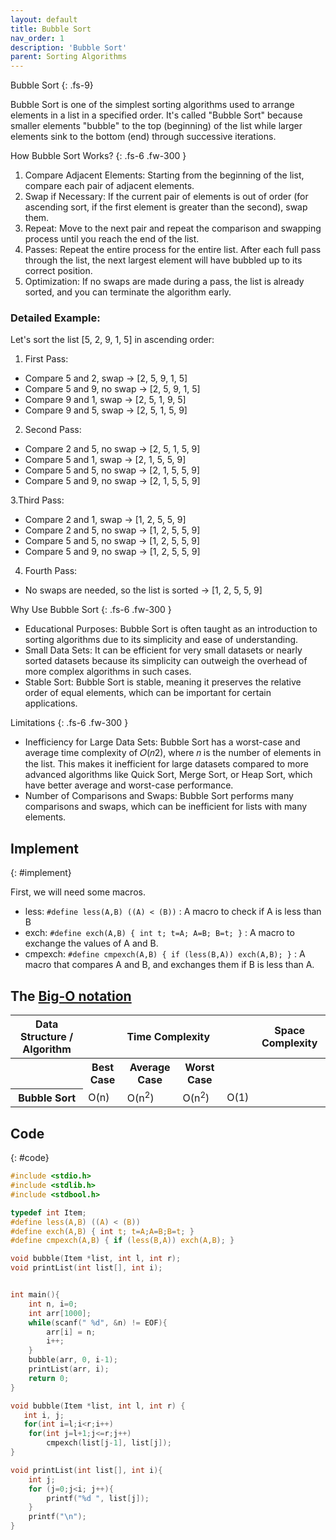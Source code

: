 ```yaml
---
layout: default
title: Bubble Sort
nav_order: 1
description: 'Bubble Sort'
parent: Sorting Algorithms
---
```


Bubble Sort
{: .fs-9}

Bubble Sort is one of the simplest sorting algorithms used to arrange elements in a list in a specified order. It's called "Bubble Sort" because smaller elements "bubble" to the top (beginning) of the list while larger elements sink to the bottom (end) through successive iterations.

How Bubble Sort Works?
{: .fs-6 .fw-300  }

1. Compare Adjacent Elements: Starting from the beginning of the list, compare each pair of adjacent elements.
2. Swap if Necessary: If the current pair of elements is out of order (for ascending sort, if the first element is greater than the second), swap them.
3. Repeat: Move to the next pair and repeat the comparison and swapping process until you reach the end of the list.
4. Passes: Repeat the entire process for the entire list. After each full pass through the list, the next largest element will have bubbled up to its correct position.
5. Optimization: If no swaps are made during a pass, the list is already sorted, and you can terminate the algorithm early.

### Detailed Example:
Let's sort the list [5, 2, 9, 1, 5] in ascending order:

1. First Pass:
   
- Compare 5 and 2, swap -> [2, 5, 9, 1, 5]
- Compare 5 and 9, no swap -> [2, 5, 9, 1, 5]
- Compare 9 and 1, swap -> [2, 5, 1, 9, 5]
- Compare 9 and 5, swap -> [2, 5, 1, 5, 9]

2. Second Pass:

- Compare 2 and 5, no swap -> [2, 5, 1, 5, 9]
- Compare 5 and 1, swap -> [2, 1, 5, 5, 9]
- Compare 5 and 5, no swap -> [2, 1, 5, 5, 9]
- Compare 5 and 9, no swap -> [2, 1, 5, 5, 9]

3.Third Pass:

- Compare 2 and 1, swap -> [1, 2, 5, 5, 9]
- Compare 2 and 5, no swap -> [1, 2, 5, 5, 9]
- Compare 5 and 5, no swap -> [1, 2, 5, 5, 9]
- Compare 5 and 9, no swap -> [1, 2, 5, 5, 9]

4. Fourth Pass:
- No swaps are needed, so the list is sorted -> [1, 2, 5, 5, 9]

Why Use Bubble Sort
{: .fs-6 .fw-300  }

- Educational Purposes: Bubble Sort is often taught as an introduction to sorting algorithms due to its simplicity and ease of understanding.
- Small Data Sets: It can be efficient for very small datasets or nearly sorted datasets because its simplicity can outweigh the overhead of more complex algorithms in such cases.
- Stable Sort: Bubble Sort is stable, meaning it preserves the relative order of equal elements, which can be important for certain applications.

Limitations
{: .fs-6 .fw-300  }

- Inefficiency for Large Data Sets: Bubble Sort has a worst-case and average time complexity of 𝑂(𝑛2), where 𝑛 is the number of elements in the list. This makes it inefficient for large datasets compared to more advanced algorithms like Quick Sort, Merge Sort, or Heap Sort, which have better average and worst-case performance.
- Number of Comparisons and Swaps: Bubble Sort performs many comparisons and swaps, which can be inefficient for lists with many elements.

## Implement 
{: #implement}

First, we will need some macros. 
- less: `#define less(A,B) ((A) < (B))` : A macro to check if A is less than B
- exch: `#define exch(A,B) { int t; t=A; A=B; B=t; }` :  A macro to exchange the values of A and B.
- cmpexch: `#define cmpexch(A,B) { if (less(B,A)) exch(A,B); }` : A macro that compares A and B, and exchanges them if B is less than A.

## The [Big-O notation]({{site.baseurl}}/algorithm/computational_complexity#bigO)

<table>
<thead>
    <tr>
        <th id="str" scope="col">
            Data Structure / Algorithm
        </th>
        <th id="time" scope="col" class="span" colspan="4">
            Time Complexity
        </th>
        <th id="wr" scope="col">
            Space Complexity
        </th>
    </tr>
</thead>
<tbody>
    <tr>
        <th></th>
        <th>Best Case</th>
        <th>Average Case</th>
        <th>Worst Case</th>
    </tr>
    <tr>
        <th>Bubble Sort</th>
        <td>O(n)</td>
        <td>O(n<sup>2</sup>)</td>
        <td>O(n<sup>2</sup>)</td>
        <td>O(1)</td>
    </tr>
</tbody>
</table>

## Code
{: #code}

```c
#include <stdio.h>
#include <stdlib.h>
#include <stdbool.h>

typedef int Item;
#define less(A,B) ((A) < (B))
#define exch(A,B) { int t; t=A;A=B;B=t; }
#define cmpexch(A,B) { if (less(B,A)) exch(A,B); }

void bubble(Item *list, int l, int r);
void printList(int list[], int i);


int main(){
    int n, i=0;
    int arr[1000];
    while(scanf(" %d", &n) != EOF){
        arr[i] = n;
        i++;
    }
    bubble(arr, 0, i-1);
    printList(arr, i);
    return 0;
}

void bubble(Item *list, int l, int r) { 
   int i, j;
   for(int i=l;i<r;i++)
    for(int j=l+1;j<=r;j++)
        cmpexch(list[j-1], list[j]);
} 

void printList(int list[], int i){
    int j;
    for (j=0;j<i; j++){
        printf("%d ", list[j]);
    }
    printf("\n");
}
```
